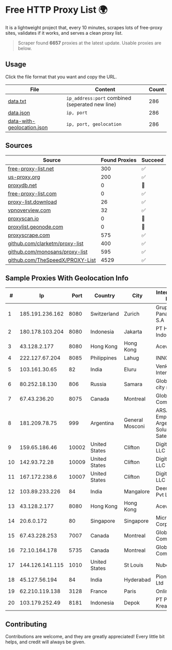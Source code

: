 
# Free HTTP Proxy List 🌍

It is a lightweight project that, every 10 minutes, scrapes lots of free-proxy sites, validates if it works, and serves a clean proxy list.


> Scraper found **6657** proxies at the latest update. Usable proxies are below.

## Usage

Click the file format that you want and copy the URL.


|File|Content|Count|
|----|-------|-----|
|[data.txt](https://raw.githubusercontent.com/themiralay/Proxy-List-World/master/data.txt)|`ip_address:port` combined (seperated new line)|286|
|[data.json](https://raw.githubusercontent.com/themiralay/Proxy-List-World/master/data.json)|`ip, port`|286|
|[data-with-geolocation.json](https://raw.githubusercontent.com/themiralay/Proxy-List-World/master/data-with-geolocation.json)|`ip, port, geolocation`|286|

## Sources

|Source|Found Proxies|Succeed|
|------|-------------|-------|
|[free-proxy-list.net](https://free-proxy-list.net)|300|✅|
|[us-proxy.org](https://www.us-proxy.org)|200|✅|
|[proxydb.net](http://proxydb.net)|0|🚫|
|[free-proxy-list.com](https://free-proxy-list.com/?page=&port=&type%5B%5D=http&type%5B%5D=https&up_time=0&search=Search)|0|✅|
|[proxy-list.download](https://www.proxy-list.download/HTTP)|26|✅|
|[vpnoverview.com](https://vpnoverview.com/privacy/anonymous-browsing/free-proxy-servers)|32|✅|
|[proxyscan.io](https://www.proxyscan.io)|0|🚫|
|[proxylist.geonode.com](https://proxylist.geonode.com/api/proxy-list?limit=300&page=1&sort_by=lastChecked&sort_type=desc&protocols=http,https)|0|🚫|
|[proxyscrape.com](https://api.proxyscrape.com/v2/?request=displayproxies&protocol=http&timeout=10000&country=all&ssl=all&anonymity=all)|575|✅|
|[github.com/clarketm/proxy-list](https://raw.githubusercontent.com/clarketm/proxy-list/master/proxy-list-raw.txt)|400|✅|
|[github.com/monosans/proxy-list](https://raw.githubusercontent.com/monosans/proxy-list/main/proxies/http.txt)|595|✅|
|[github.com/TheSpeedX/PROXY-List](https://raw.githubusercontent.com/TheSpeedX/PROXY-List/master/http.txt)|4529|✅|


## Sample Proxies With Geolocation Info

|#|Ip|Port|Country|City|Internet Service Provider|
|-|--|----|-------|----|-------------------------|
|1|185.191.236.162|8080|Switzerland|Zurich|Grupo Panaglobal 15 S.A|
|2|180.178.103.204|8080|Indonesia|Jakarta|PT Hipernet Indodata|
|3|43.128.2.177|8080|Hong Kong|Hong Kong|Aceville Pte.ltd|
|4|222.127.67.204|8085|Philippines|Lahug|INNOVE|
|5|103.161.30.65|82|India|Eluru|Venkata Sai Internet Pvt Ltd|
|6|80.252.18.130|806|Russia|Samara|Global Telecom city networks|
|7|67.43.236.20|8075|Canada|Montreal|GloboTech Communications|
|8|181.209.78.75|999|Argentina|General Mosconi|ARSAT - Empresa Argentina de Soluciones Satelitales S.A.|
|9|159.65.186.46|10002|United States|Clifton|DigitalOcean, LLC|
|10|142.93.72.28|10009|United States|Clifton|DigitalOcean, LLC|
|11|167.172.238.6|10007|United States|Clifton|DigitalOcean, LLC|
|12|103.89.233.226|84|India|Mangalore|Deenet Services Pvt Ltd|
|13|43.128.2.177|8080|Hong Kong|Hong Kong|Aceville Pte.ltd|
|14|20.6.0.172|80|Singapore|Singapore|Microsoft Corporation|
|15|67.43.228.253|7007|Canada|Montreal|GloboTech Communications|
|16|72.10.164.178|5735|Canada|Montreal|GloboTech Communications|
|17|144.126.141.115|1010|United States|St Louis|Nubes, LLC|
|18|45.127.56.194|84|India|Hyderabad|Pioneer Elabs Ltd|
|19|62.210.119.138|3128|France|Paris|Online S.A.S.|
|20|103.179.252.49|8181|Indonesia|Depok|PT Pusaka Kreasi Mandiri|



## Contributing

Contributions are welcome, and they are greatly appreciated! Every
little bit helps, and credit will always be given.

